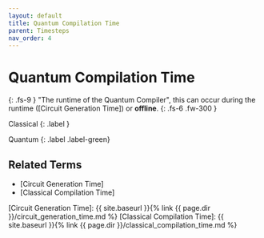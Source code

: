 ```yaml
---
layout: default
title: Quantum Compilation Time
parent: Timesteps
nav_order: 4
---
```


# Quantum Compilation Time
{: .fs-9 }
"The runtime of the Quantum Compiler", this can occur during the runtime ([Circuit Generation Time]) or **offline**.
{: .fs-6 .fw-300 }

Classical
{: .label }

Quantum
{: .label .label-green}

<!-- ## Full Definition

tbd. -->

<!-- ## Examples -->

<!-- ## Synonyms

- -->

## Related Terms

- [Circuit Generation Time]
- [Classical Compilation Time]

<!--## Sources
1.  -->

[Circuit Generation Time]: {{ site.baseurl }}{% link {{ page.dir }}/circuit_generation_time.md %}
[Classical Compilation Time]: {{ site.baseurl }}{% link {{ page.dir }}/classical_compilation_time.md %}

